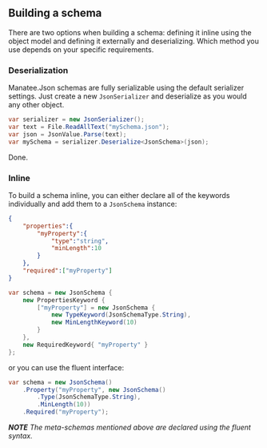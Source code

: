 ## Building a schema

There are two options when building a schema: defining it inline using the object model and defining it externally and deserializing.  Which method you use depends on your specific requirements.

### Deserialization

Manatee.Json schemas are fully serializable using the default serializer settings.  Just create a new `JsonSerializer` and deserialize as you would any other object.

```csharp
var serializer = new JsonSerializer();
var text = File.ReadAllText("mySchema.json");
var json = JsonValue.Parse(text);
var mySchema = serializer.Deserialize<JsonSchema>(json);
```

Done.

### Inline

To build a schema inline, you can either declare all of the keywords individually and add them to a `JsonSchema` instance:

```json 
{
    "properties":{
        "myProperty":{
            "type":"string",
            "minLength":10
        }
    },
    "required":["myProperty"]
}
```

```csharp
var schema = new JsonSchema {
    new PropertiesKeyword {
        ["myProperty"] = new JsonSchema {
            new TypeKeyword(JsonSchemaType.String),
            new MinLengthKeyword(10)
        }
    },
    new RequiredKeyword{ "myProperty" }
};
```

or you can use the fluent interface:

```csharp
var schema = new JsonSchema()
    .Property("myProperty", new JsonSchema()
        .Type(JsonSchemaType.String),
        .MinLength(10))
    .Required("myProperty");
```

***NOTE** The meta-schemas mentioned above are declared using the fluent syntax.*

